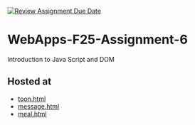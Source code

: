 [![Review Assignment Due Date](https://classroom.github.com/assets/deadline-readme-button-22041afd0340ce965d47ae6ef1cefeee28c7c493a6346c4f15d667ab976d596c.svg)](https://classroom.github.com/a/PB7YxHhc)
# WebApps-F25-Assignment-6
Introduction to Java Script and DOM

## Hosted at

- [toon.html](https://44-563-webapps-f25.github.io/webapps-f25-assignment6-GravesAu/toon.html)  
- [message.html](https://44-563-webapps-f25.github.io/webapps-f25-assignment6-GravesAu/message.html)  
- [meal.html](https://44-563-webapps-f25.github.io/webapps-f25-assignment6-GravesAu/meal.html)

